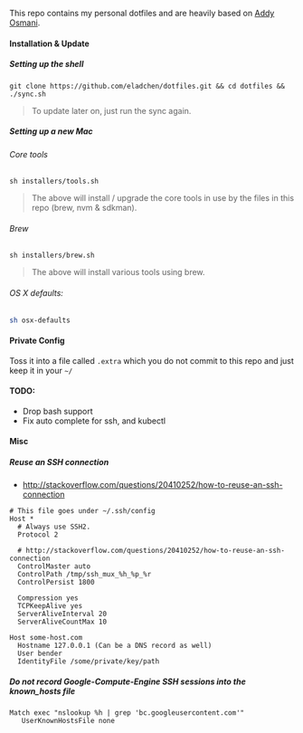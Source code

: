 This repo contains my personal dotfiles and are heavily based on [Addy Osmani](https://github.com/addyosmani/dotfiles).

#### Installation & Update

##### Setting up the shell
```shell
git clone https://github.com/eladchen/dotfiles.git && cd dotfiles && ./sync.sh
```
> To update later on, just run the sync again.

##### Setting up a new Mac

###### Core tools
```shell
sh installers/tools.sh
```
> The above will install / upgrade the core tools in use by the files in this repo (brew, nvm & sdkman).

###### Brew
```shell
sh installers/brew.sh
```
> The above will install various tools using brew.

###### OS X defaults:
```bash
sh osx-defaults
```

#### Private Config

Toss it into a file called `.extra` which you do not commit to this repo and just keep it in your `~/`

#### TODO:

- Drop bash support
- Fix auto complete for ssh, and kubectl

#### Misc

##### Reuse an SSH connection
- http://stackoverflow.com/questions/20410252/how-to-reuse-an-ssh-connection

```shell
# This file goes under ~/.ssh/config
Host *
  # Always use SSH2.
  Protocol 2

  # http://stackoverflow.com/questions/20410252/how-to-reuse-an-ssh-connection
  ControlMaster auto
  ControlPath /tmp/ssh_mux_%h_%p_%r
  ControlPersist 1800

  Compression yes
  TCPKeepAlive yes
  ServerAliveInterval 20
  ServerAliveCountMax 10

Host some-host.com
  Hostname 127.0.0.1 (Can be a DNS record as well)
  User bender
  IdentityFile /some/private/key/path
```

##### Do not record Google-Compute-Engine SSH sessions into the known_hosts file

```shell
Match exec "nslookup %h | grep 'bc.googleusercontent.com'"
   UserKnownHostsFile none
```